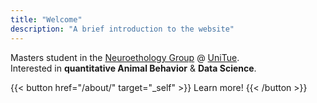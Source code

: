 ```yaml
---
title: "Welcome"
description: "A brief introduction to the website"
---
```


<!-- {{< typeit >}} -->
<!-- Lorem ipsum dolor sit amet -->
<!-- {{< /typeit >}} -->

Masters student in the [Neuroethology
Group](https://uni-tuebingen.de/en/fakultaeten/mathematisch-naturwissenschaftliche-fakultaet/fachbereiche/biologie/institute/neurobiologie/lehrbereiche/neuroethology/) @ [UniTue](https://uni-tuebingen.de/).  
Interested in **quantitative Animal Behavior** & **Data Science**.

{{< button href="/about/" target="_self" >}}
Learn more!
{{< /button >}}

</br>

</br>

</br>

</br>

</br>
